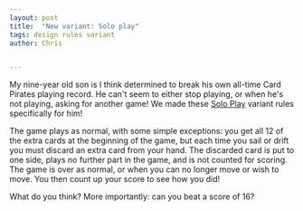 ```yaml
---
layout: post
title:  "New variant: Solo play"
tags: design rules variant
author: Chris


---
```


My nine-year old son is I think determined to break his own all-time Card Pirates playing record. He can't seem to either stop playing, or when he's not playing, asking for another game! We made these [Solo Play](/rules#variant-solo-play) variant rules specifically for him!

The game plays as normal, with some simple exceptions: you get all 12 of the extra cards at the beginning of the game, but each time you sail or drift you must discard an extra card from your hand. The discarded card is put to one side, plays no further part in the game, and is not counted for scoring. The game is over as normal, or when you can no longer move or wish to move. You then count up your score to see how you did!

What do you think? More importantly: can you beat a score of 16?
